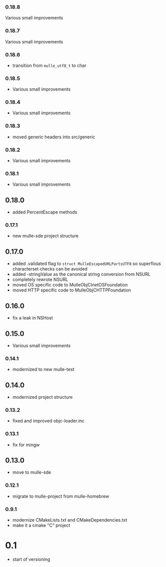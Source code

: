 ### 0.18.8

Various small improvements

### 0.18.7

Various small improvements

### 0.18.6

* transition from `mulle_utf8_t` to char

### 0.18.5

* Various small improvements

### 0.18.4

* Various small improvements

### 0.18.3

* moved generic headers into src/generic

### 0.18.2

* Various small improvements

### 0.18.1

* Various small improvements

## 0.18.0

* added PercentEscape methods


### 0.17.1

* new mulle-sde project structure

## 0.17.0

* added .validated flag to `struct MulleEscapedURLPartsUTF8` so superflous characterset checks can be avoided
* added -stringValue as the canonical string conversion from NSURL
* completely rewrote NSURL
* moved OS specific code to MulleObjCInetOSFoundation
* moved HTTP specific code to MulleObjCHTTPFoundation

## 0.16.0

* fix a leak in NSHost


## 0.15.0

* Various small improvements


### 0.14.1

* modernized to new mulle-test

## 0.14.0

* modernized project structure


### 0.13.2

* fixed and improved objc-loader.inc

### 0.13.1

* fix for mingw

## 0.13.0

* move to mulle-sde


### 0.12.1

* migrate to mulle-project from mulle-homebrew

### 0.9.1

* modernize CMakeLists.txt and CMakeDependencies.txt
* make it a cmake "C" project

# 0.1

* start of versioning
